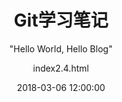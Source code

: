 ---
layout:     post
title:      "Git学习笔记"
subtitle:   " \"Hello World, Hello Blog\""
date:       2018-03-06 12:00:00
author:     "index2.4.html"
catalog: true
categories: book
tags:
    - 笔记
---